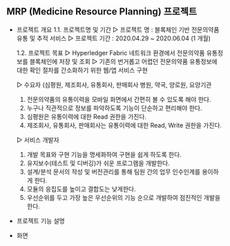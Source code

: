 ## MRP (Medicine Resource Planning) 프로젝트

- 프로젝트 개요
  1.1. 프로젝트명 및 기간
  ▷ 프로젝트 명 : 블록체인 기반 전문의약품 유통 및 추적 서비스
  ▷ 프로젝트 기간 : 2020.04.29 ~ 2020.06.04 (1 개월)

  1.2. 프로젝트 목표
  ▷ Hyperledger Fabric 네트워크 환경에서 전문의약품 유통정보를 블록체인에 저장 및 조회
  ▷ 기존의 번거롭고 어렵던 전문의약품 유통정보에 대한 확인 절차를 간소화하기 위한 웹/앱 서비스 구현

  ▷ 수요자 (심평원, 제조회사, 유통회사, 판매회사 병원, 약국, 양로원, 요양기관

  1. 전문의약품의 유통이력을 모바일 화면에서 간편히 볼 수 있도록 해야 한다.
  2. 누구나 직관적으로 정보를 파악하도록 기능이 단순하고 편리해야 한다.
  3. 심평원은 유통이력에 대한 Read 권한을 가진다.
  4. 제조회사, 유통회사, 판매회사는 유통이력에 대한 Read, Write 권한을 가진다.

  ▷ 서비스 개발자

  1. 개발 목표와 구현 기능을 명세화하여 구현을 쉽게 하도록 한다.
  2. 유지보수(테스트 및 디버깅)가 쉬운 프로그램을 개발한다.
  3. 설계/분석 문서의 작성 및 버전관리를 통해 팀원 간의 업무 인수인계를 용이하게 한다.
  4. 모듈의 응집도를 높이고 결합도는 낮게한다.
  5. 우선순위를 두고 가장 높은 우선순위의 기능 순으로 개발하여 점진적인 개발을 한다.

- 프로젝트 기능 설명
- 화면
